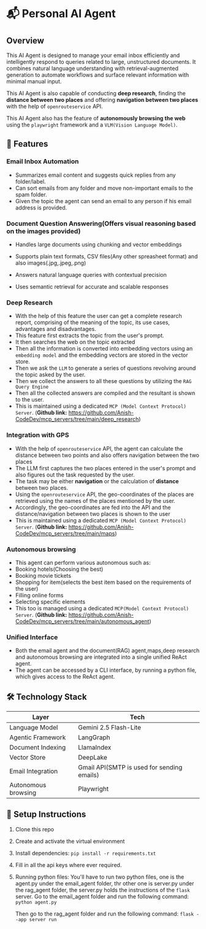 # 📬 Personal AI Agent
## Overview
This AI Agent is designed to manage your email inbox efficiently and intelligently respond to queries related to large, unstructured documents. It combines natural language understanding with retrieval-augmented generation to automate workflows and surface relevant information with minimal manual input.

This AI Agent is also capable of conducting **deep research**, finding the **distance between two places** and offering **navigation between two places** with the help of `openrouteservice` API. 

This AI Agent also has the feature of **autonomously browsing the web** using the `playwright` framework and a `VLM(Vision Language Model)`.

## 🚀 Features
### Email Inbox Automation
- Summarizes email content and suggests quick replies from any folder/label.
- Can sort emails from any folder and move non-important emails to the spam folder.
- Given the topic the agent can send an email to any person if his email address is provided.

### Document Question Answering(Offers visual reasoning based on the images provided)

- Handles large documents using chunking and vector embeddings

- Supports plain text formats, CSV files(Any other spreasheet format) and also images(.jpg,.jpeg,.png)
- Answers natural language queries with contextual precision
- Uses semantic retrieval for accurate and scalable responses

### Deep Research

- With the help of this feature the user can get a complete research report, comprising of the meaning of the topic, its use cases, advantages and disadvantages.
- This feature first extracts the topic from the user's prompt.
- It then searches the web on the topic extracted
- Then all the information is converted into embedding vectors using an `embedding model` and the embedding vectors are stored in the vector store.
- Then we ask the `LLM` to generate a series of questions revolving around the topic asked by the user.
- Then we collect the answers to all these questions by utilizing the `RAG Query Engine`
- Then all the collected answers are compiled and the resultant is shown to the user.
- This is maintained using a dedicated `MCP (Model Context Protocol) Server`. (**Github link:** https://github.com/Anish-CodeDev/mcp_servers/tree/main/deep_research)

### Integration with GPS
- With the help of `openrouteservice` API, the agent can calculate the distance between two points and also offers navigation between the two places
- The LLM first captures the two places entered in the user's prompt and also figures out the task requested by the user.
- The task may be either **navigation** or the calculation of **distance** between two places.
- Using the `openrouteservice` API, the geo-coordinates of the places are retrieved using the names of the places mentioned by the user.
- Accordingly, the geo-coordinates are fed into the API and the distance/navigation between two places is shown to the user
- This is maintained using a dedicated `MCP (Model Context Protocol) Server`. (**Github link:** https://github.com/Anish-CodeDev/mcp_servers/tree/main/maps)
### Autonomous browsing
- This agent can perform various autonomous such as:
- Booking hotels(Choosing the best)
- Booking movie tickets
- Shopping for item(selects the best item based on the requirements of the user)
- Filling online forms
- Selecting specific elements
- This too is managed using a dedicated `MCP(Model Context Protocol) Server`. (**Github link:** https://github.com/Anish-CodeDev/mcp_servers/tree/main/autonomous_agent)
### Unified Interface
- Both the email agent and the document(RAG) agent,maps,deep research and autonomous browsing are integrated into a single unified ReAct agent.
- The agent can be accessed by a CLI interface, by running a python file, which gives access to the ReAct agent.

## 🛠️ Technology Stack
| Layer            | Tech                                      |
|------------------|-------------------------------------------|
| Language Model   | Gemini 2.5 Flash-Lite                     |
| Agentic Framework| LangGraph                                 |
| Document Indexing| LlamaIndex                                |
| Vector Store     | DeepLake                                  |
| Email Integration| Gmail API(SMTP is used for sending emails)|
|Autonomous browsing| Playwright                               | 
 
## 📁 Setup Instructions
1. Clone this repo
2. Create and activate the virtual environment
3. Install dependencies:
   `pip install -r requirements.txt`
4. Fill in all the api keys where ever required.
5. Running python files: You'll have to run two python files, one is the agent.py under the email_agent folder, thr other one is server.py under the rag_agent folder, the server.py holds the instructions of the `flask` server.
   Go to the email_agent folder and run the following command:
   `python agent.py`

   Then go to the rag_agent folder and run the following command:
   `flask --app server run`
